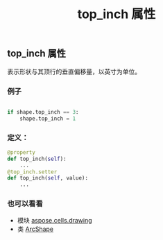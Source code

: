 ﻿---
title: top_inch 属性
second_title: Aspose.Cells for Python via .NET API 参考资料
description:
type: docs
weight: 1140
url: /zh/python-net/aspose.cells.drawing/arcshape/top_inch/
is_root: false
---
## top_inch 属性

表示形状与其顶行的垂直偏移量，以英寸为单位。

### 例子

```python

if shape.top_inch == 3:
    shape.top_inch = 1

```
### 定义：
```python
@property
def top_inch(self):
    ...
@top_inch.setter
def top_inch(self, value):
    ...
```

### 也可以看看
* 模块 [aspose.cells.drawing](../../)
* 类 [ArcShape](/cells/zh/python-net/aspose.cells.drawing/arcshape)
